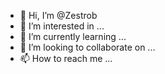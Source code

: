 - 👋 Hi, I’m @Zestrob
- 👀 I’m interested in ...
- 🌱 I’m currently learning ...
- 💞️ I’m looking to collaborate on ...
- 📫 How to reach me ...

<!---
Zestrob/Zestrob is a ✨ special ✨ repository because its `README.md` (this file) appears on your GitHub profile.
You can click the Preview link to take a look at your changes.
--->
